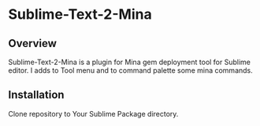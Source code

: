 Sublime-Text-2-Mina
===================

Overview
--------

Sublime-Text-2-Mina is a plugin for Mina gem deployment tool for Sublime editor. I adds to Tool menu and to command palette some mina commands.

Installation
------------

Clone repository to Your Sublime Package directory.